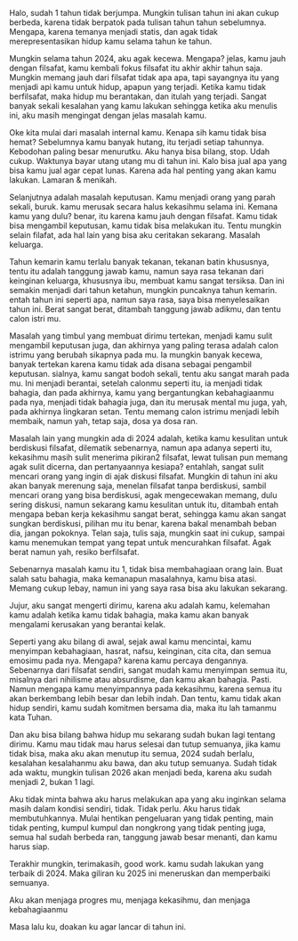 Halo, sudah 1 tahun tidak berjumpa. Mungkin tulisan tahun ini akan cukup berbeda, karena tidak berpatok pada tulisan tahun tahun sebelumnya. Mengapa, karena temanya menjadi statis, dan agak tidak merepresentasikan hidup kamu selama tahun ke tahun. 

Mungkin selama tahun 2024, aku agak kecewa. Mengapa? jelas, kamu jauh dengan filsafat, kamu kembali fokus filsafat itu akhir akhir tahun saja. Mungkin memang jauh dari filsafat tidak apa apa, tapi sayangnya itu yang menjadi api kamu untuk hidup, apapun yang terjadi. Ketika kamu tidak berfilsafat, maka hidup mu berantakan, dan itulah yang terjadi. Sangat banyak sekali kesalahan yang kamu lakukan sehingga ketika aku menulis ini, aku masih mengingat dengan jelas masalah kamu.

Oke kita mulai dari masalah internal kamu. Kenapa sih kamu tidak bisa hemat? Sebelumnya kamu banyak hutang, itu terjadi setiap tahunnya. Kebodohan paling besar menurutku. Aku hanya bisa bilang, stop. Udah cukup. Waktunya bayar utang utang mu di tahun ini. Kalo bisa jual apa yang bisa kamu jual agar cepat lunas. Karena ada hal penting yang akan kamu lakukan. Lamaran & menikah.

Selanjutnya adalah masalah keputusan. Kamu menjadi orang yang parah sekali, buruk. kamu merusak secara halus kekasihmu selama ini. Kemana kamu yang dulu? benar, itu karena kamu jauh dengan filsafat. Kamu tidak bisa mengambil keputusan, kamu tidak bisa melakukan itu. Tentu mungkin selain filafat, ada hal lain yang bisa aku ceritakan sekarang. Masalah keluarga.

Tahun kemarin kamu terlalu banyak tekanan, tekanan batin khususnya, tentu itu adalah tanggung jawab kamu, namun saya rasa tekanan dari keinginan keluarga, khususnya ibu, membuat kamu sangat tersiksa.  Dan ini semakin menjadi dari tahun ketahun, mungkin puncaknya tahun kemarin. entah tahun ini seperti apa, namun saya rasa, saya bisa menyelesaikan tahun ini. Berat sangat berat, ditambah tanggung jawab adikmu, dan tentu calon istri mu. 

Masalah yang timbul yang membuat dirimu tertekan, menjadi kamu sulit mengambil keputusan juga, dan akhirnya yang paling terasa adalah calon istrimu yang berubah sikapnya pada mu. Ia mungkin banyak kecewa, banyak tertekan karena kamu tidak ada disana sebagai pengambil keputusan. sialnya, kamu sangat bodoh sekali, tentu aku sangat marah pada mu. Ini menjadi berantai, setelah calonmu seperti itu, ia menjadi tidak bahagia, dan pada akhirnya, kamu yang bergantungkan kebahagiaanmu pada nya, menjadi tidak bahagia juga, dan itu merusak mental mu juga, yah, pada akhirnya lingkaran setan. Tentu memang calon istrimu menjadi lebih membaik, namun yah, tetap saja, dosa ya dosa ran.

Masalah lain yang mungkin ada di 2024 adalah, ketika kamu kesulitan untuk berdiskusi filsafat, dilematik sebenarnya, namun apa adanya seperti itu, kekasihmu masih sulit menerima pikiran2 filsafat, lewat tulisan pun memang agak sulit dicerna, dan pertanyaannya kesiapa? entahlah, sangat sulit mencari orang yang ingin di ajak diskusi filsafat. Mungkin di tahun ini aku akan banyak merenung saja, menelan filsafat tanpa berdiskusi, sambil mencari orang yang bisa berdiskusi, agak mengecewakan memang, dulu sering diskusi, namun sekarang kamu kesulitan untuk itu, ditambah entah mengapa beban kerja kekasihmu sangat berat, sehingga kamu akan sangat sungkan berdiskusi, pilihan mu itu benar, karena bakal menambah beban dia, jangan pokoknya. Telan saja, tulis saja, mungkin saat ini cukup, sampai kamu menemukan tempat yang tepat untuk mencurahkan filsafat. Agak berat namun yah, resiko berfilsafat.

Sebenarnya masalah kamu itu 1, tidak bisa membahagiaan orang lain. Buat salah satu bahagia, maka kemanapun masalahnya, kamu bisa atasi. Memang cukup lebay, namun ini yang saya rasa bisa aku lakukan sekarang. 

Jujur, aku sangat mengerti dirimu, karena aku adalah kamu, kelemahan kamu adalah ketika kamu tidak bahagia, maka kamu akan banyak mengalami kerusakan yang berantai kelak. 

Seperti yang aku bilang di awal, sejak awal kamu mencintai, kamu menyimpan kebahagiaan, hasrat, nafsu, keinginan, cita cita, dan semua emosimu pada nya. Mengapa? karena kamu percaya dengannya. Sebenarnya dari filsafat sendiri, sangat mudah kamu menyimpan semua itu, misalnya dari nihilisme atau absurdisme, dan kamu akan bahagia. Pasti. Namun mengapa kamu menyimpannya pada kekasihmu, karena semua itu akan berkembang lebih besar dan lebih indah. Dan tentu, kamu tidak akan hidup sendiri, kamu sudah komitmen bersama dia, maka itu lah tamanmu kata Tuhan. 

Dan aku bisa bilang bahwa hidup mu sekarang sudah bukan lagi tentang dirimu. Kamu mau tidak mau harus selesai dan tutup semuanya, jika kamu tidak bisa, maka aku akan menutup itu semua, 2024 sudah berlalu, kesalahan kesalahanmu aku bawa, dan aku tutup semuanya. Sudah tidak ada waktu, mungkin tulisan 2026 akan menjadi beda, karena aku sudah menjadi 2, bukan 1 lagi. 

Aku tidak minta bahwa aku harus melakukan apa yang aku inginkan selama masih dalam kondisi sendiri, tidak. Tidak perlu. Aku harus tidak membutuhkannya. Mulai hentikan pengeluaran yang tidak penting, main tidak penting, kumpul kumpul dan nongkrong yang tidak penting juga, semua hal sudah berbeda ran, tanggung jawab besar menanti, dan kamu harus siap.

Terakhir mungkin, terimakasih, good work. kamu sudah lakukan yang terbaik di 2024. Maka giliran ku 2025 ini meneruskan dan memperbaiki semuanya. 

Aku akan menjaga progres mu, menjaga kekasihmu, dan menjaga kebahagiaanmu


Masa lalu ku, doakan ku agar lancar di tahun ini.
